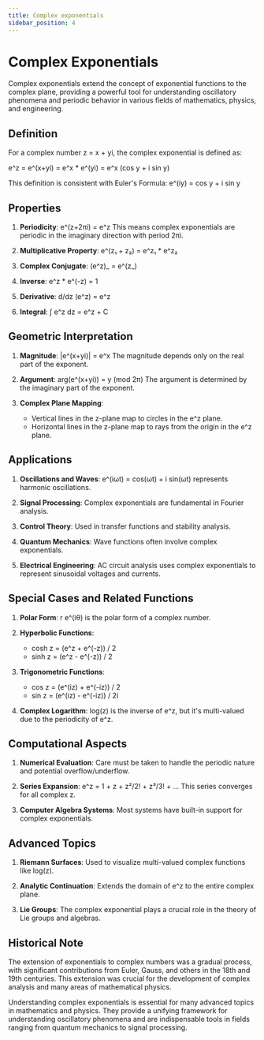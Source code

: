 ```yaml
---
title: Complex exponentials
sidebar_position: 4
---
```


# Complex Exponentials

Complex exponentials extend the concept of exponential functions to the complex plane, providing a powerful tool for understanding oscillatory phenomena and periodic behavior in various fields of mathematics, physics, and engineering.

## Definition

For a complex number z = x + yi, the complex exponential is defined as:

e^z = e^(x+yi) = e^x \* e^(yi) = e^x (cos y + i sin y)

This definition is consistent with Euler's Formula: e^(iy) = cos y + i sin y

## Properties

1. **Periodicity**: e^(z+2πi) = e^z
   This means complex exponentials are periodic in the imaginary direction with period 2πi.

2. **Multiplicative Property**: e^(z₁ + z₂) = e^z₁ \* e^z₂

3. **Complex Conjugate**: (e^z)_ = e^(z_)

4. **Inverse**: e^z \* e^(-z) = 1

5. **Derivative**: d/dz (e^z) = e^z

6. **Integral**: ∫ e^z dz = e^z + C

## Geometric Interpretation

1. **Magnitude**: |e^(x+yi)| = e^x
   The magnitude depends only on the real part of the exponent.

2. **Argument**: arg(e^(x+yi)) = y (mod 2π)
   The argument is determined by the imaginary part of the exponent.

3. **Complex Plane Mapping**:
    - Vertical lines in the z-plane map to circles in the e^z plane.
    - Horizontal lines in the z-plane map to rays from the origin in the e^z plane.

## Applications

1. **Oscillations and Waves**:
   e^(iωt) = cos(ωt) + i sin(ωt) represents harmonic oscillations.

2. **Signal Processing**:
   Complex exponentials are fundamental in Fourier analysis.

3. **Control Theory**:
   Used in transfer functions and stability analysis.

4. **Quantum Mechanics**:
   Wave functions often involve complex exponentials.

5. **Electrical Engineering**:
   AC circuit analysis uses complex exponentials to represent sinusoidal voltages and currents.

## Special Cases and Related Functions

1. **Polar Form**: r e^(iθ) is the polar form of a complex number.

2. **Hyperbolic Functions**:

    - cosh z = (e^z + e^(-z)) / 2
    - sinh z = (e^z - e^(-z)) / 2

3. **Trigonometric Functions**:

    - cos z = (e^(iz) + e^(-iz)) / 2
    - sin z = (e^(iz) - e^(-iz)) / 2i

4. **Complex Logarithm**:
   log(z) is the inverse of e^z, but it's multi-valued due to the periodicity of e^z.

## Computational Aspects

1. **Numerical Evaluation**:
   Care must be taken to handle the periodic nature and potential overflow/underflow.

2. **Series Expansion**:
   e^z = 1 + z + z²/2! + z³/3! + ...
   This series converges for all complex z.

3. **Computer Algebra Systems**:
   Most systems have built-in support for complex exponentials.

## Advanced Topics

1. **Riemann Surfaces**:
   Used to visualize multi-valued complex functions like log(z).

2. **Analytic Continuation**:
   Extends the domain of e^z to the entire complex plane.

3. **Lie Groups**:
   The complex exponential plays a crucial role in the theory of Lie groups and algebras.

## Historical Note

The extension of exponentials to complex numbers was a gradual process, with significant contributions from Euler, Gauss, and others in the 18th and 19th centuries. This extension was crucial for the development of complex analysis and many areas of mathematical physics.

Understanding complex exponentials is essential for many advanced topics in mathematics and physics. They provide a unifying framework for understanding oscillatory phenomena and are indispensable tools in fields ranging from quantum mechanics to signal processing.
